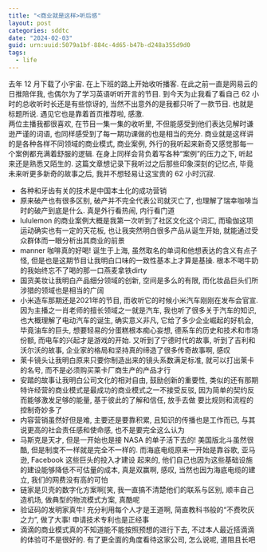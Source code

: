 ```yaml
---
title: "<商业就是这样>听后感"
layout: post
categories: sddtc
date: "2024-02-03"
guid: urn:uuid:5079a1bf-884c-4d65-b47b-d248a355d9d0
tags:
  - life
---
```


去年 12 月下载了小宇宙. 在上下班的路上开始收听播客. 在此之前一直是网易云的日推陪伴我, 也偶尔为了学习英语听听开言的节目. 到今天为止我看了看自己 62 小时的总收听时长还是有些惊讶的, 
当然不出意外的是我都只听了一款节目. 也就是标题所说. 遇见它也是靠着首页推荐啦, 感激.  
两位主播我都很喜欢, 在节目一集一集的收听里, 不但能感受到他们表达见解时谦逊严谨的词语, 也同样感受到了每一期功课做的也是相当的充分. 商业就是这样讲的是各种各样不同领域的商业模式, 商业案例,
外行的我听起来新奇又感觉那每一个案例都充满着舒服的逻辑. 在身上同样会背负着写各种“案例”的压力之下, 听起来还是熟悉又陌生的.
这篇文章想记录下我听过之后那些印象深刻的记忆点, 毕竟未来听更多新奇的故事之后, 我并不想轻易让这宝贵的 62 小时沉寂.  
* 各种和牙齿有关的技术是中国本土化的成功营销  
* 原来破产也有很多区别, 破产并不完全代表公司就灭亡了, 也理解了瑞幸咖啡当时的破产到底是什么. 真是外行看热闹, 内行看门道  
* lululemon 的商业案例大概是我第一次听到了社区文化这个词汇, 而瑜伽这项运动确实也有一定的天花板, 也让我突然明白很多产品从诞生开始, 就能通过受众群体而一眼分析出其商业的前景  
* manner 咖啡真的好喝! 诞生于上海, 虽然取名的单词和他想表达的含义有点子怪, 但是也是这期节目让我明白口味的一致性基本上才算是基操. 根本不喝牛奶的我始终忘不了喝的那一口燕麦拿铁dirty  
* 国货美妆让我明白产品细分领域的创新, 空间是多么的有限, 而化妆品巨头们所涉猎的领域也是相当的广阔  
* 小米造车那期还是2021年的节目, 而收听它的时候小米汽车刚刚在发布会官宣. 因为主播之一肖老师的擅长领域之一就是汽车, 我也听了很多关于汽车的知识, 也大概理解了电动汽车的诞生, 确实意义非凡, 
它给了多少企业崛起的好机会, 毕竟油车的巨头, 想要轻易的分蛋糕根本痴心妄想, 德系车的历史和技术和市场份额, 而电车的兴起才是游戏的开始. 又听到了宁德时代的故事, 听到了吉利和沃尔沃的故事, 
企业家的格局和坚持真的缔造了很多传奇故事啊, 感叹  
* 莱卡镜头让我明白原来只要你制造出来的镜头系数满足标准, 就可以打出莱卡的名号, 而不是必须购买莱卡厂商生产的产品才行 
* 安踏的故事让我明白公司文化的相对自由, 鼓励创新的重要性, 类似的还有那期特许经营的商业模式是最成功的商业模式之一不接受反驳, 因为简单的契约反而能够激发足够的能量, 基于彼此的了解和信任, 放手去做
要比规则和流程的控制奇妙多了  
* 内容营销虽然好但是难, 主要还是要靠积累, 且知识的传播也是工作而已, 与其说更高的社会责任感和使命感, 也不是要完全这么认为  
* 马斯克是天才, 但是一开始也是接 NASA 的单子活下去的! 美国版北斗虽然很酷, 但是制度不一样就是完全不一样的. 而海底电缆原来一开始是靠谷歌, 亚马逊, Facebook 这些巨头的投入才建设
起来的, 他们自己也因为这些基础设施的建设能够降低不可估量的成本, 真是双赢啊, 感叹, 当然也因为海底电缆的建立, 我们的网费没有高的可怕  
* 链家是贝壳的数字化方案啊[笑, 我一直搞不清楚他们的联系与区别, 顺丰自己造机场, 做典型的物流模式方案, 真酷呢
* 验证码的发明家真牛! 充分利用每个人才是王道啊, 简直教科书般的“不费吹灰之力”, 做了大事! 申请技术专利也是正经事
* 滴滴的商业模式真的不知道能不能按照预想的进行下去, 不过本人最近搭滴滴的体验可不是很好的. 有了更全面的角度看待这家公司, 怎么说呢, 道阻且长吧

